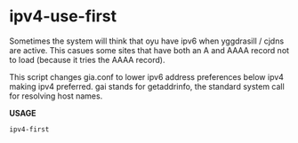 # ipv4-use-first

Sometimes the system will think that oyu have ipv6 when yggdrasill / cjdns are active. This casues some sites that have both an A and AAAA record not to load  (because it tries the AAAA record).

This script changes gia.conf to lower ipv6 address preferences below ipv4 making ipv4 preferred. gai stands for getaddrinfo, the standard system call for resolving host names.

**USAGE**

`ipv4-first`
